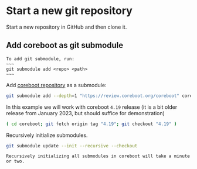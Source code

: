 # Start a new git repository

Start a new repository in GitHub and then clone it.


## Add coreboot as git submodule

```admonish tip
To add git submodule, run:
~~~
git submodule add <repo> <path>
~~~
```

Add [coreboot repository](https://review.coreboot.org/admin/repos/coreboot,general) as a submodule:
```bash
git submodule add --depth=1 "https://review.coreboot.org/coreboot" coreboot
```

In this example we will work with coreboot `4.19` release (it is a bit older release from January 2023, but should suffice for demonstration)
```bash
( cd coreboot; git fetch origin tag "4.19"; git checkout "4.19" )
```

Recursively initialize submodules.

```bash
git submodule update --init --recursive --checkout
```

```admonish warning
Recursively initializing all submodules in coreboot will take a minute or two.
```


